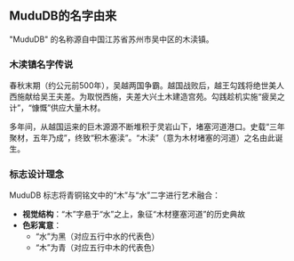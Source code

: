 ## MuduDB的名字由来
"MuduDB" 的名称源自中国江苏省苏州市吴中区的木渎镇。  

### 木渎镇名字传说 
春秋末期（约公元前500年），吴越两国争霸。越国战败后，越王勾践将绝世美人西施献给吴王夫差。为取悦西施，夫差大兴土木建造宫苑。勾践趁机实施“疲吴之计”，“慷慨”供应大量木材。  

多年间，从越国运来的巨木源源不断堆积于灵岩山下，堵塞河道港口。史载“三年聚材，五年乃成”，终致“积木塞渎”。“木渎”（意为木材堵塞的河道）之名由此诞生。  

### 标志设计理念  
MuduDB 标志将青铜铭文中的“木”与“水”二字进行艺术融合：  
- **视觉结构**：“木”字悬于“水”之上，象征“木材壅塞河道”的历史典故  
- **色彩寓意**：  
  - “水”为黑（对应五行中水的代表色）  
  - “木”为青（对应五行中木的代表色）  